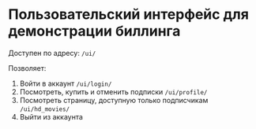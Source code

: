# Пользовательский интерфейс для демонстрации биллинга

Доступен по адресу: `/ui/`

Позволяет:
1. Войти в аккаунт `/ui/login/`
2. Посмотреть, купить и отменить подписки `/ui/profile/`
3. Посмотреть страницу, доступную только подписчикам `/ui/hd_movies/`
4. Выйти из аккаунта
